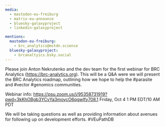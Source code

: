 ```yaml
---
media:
  - mastodon-eu-freiburg
  - matrix-eu-announce
  - bluesky-galaxyproject
  - linkedin-galaxyproject

mentions:
  mastodon-eu-freiburg:
    - brc_analytics@mstdn.science
  bluesky-galaxyproject:
    - brcanaltyics.bsky.social
---
```


Please join Anton Nekrutenko and the dev team for the first webinar for BRC Analytics (https://brc-analytics.org). This will be a Q&A were we will present the BRC Analytics roadmap, outlining how we hope to help the #parasite and #vector #genomics communities.

Webinar info:
https://psu.zoom.us/j/95358731919?pwd=3kKhOBgb3YCvYa3moycO6qgwlfy708.1
Friday, Oct 4
1 PM EDT/10 AM PDT

We will be taking questions as well as providing information about avenues for following up on development efforts. #VEuPathDB
